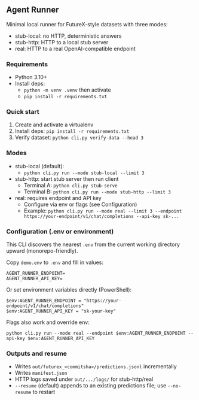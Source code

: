## Agent Runner

Minimal local runner for FutureX-style datasets with three modes:

- stub-local: no HTTP, deterministic answers
- stub-http: HTTP to a local stub server
- real: HTTP to a real OpenAI-compatible endpoint

### Requirements

- Python 3.10+
- Install deps:
  - `python -m venv .venv` then activate
  - `pip install -r requirements.txt`

### Quick start

1. Create and activate a virtualenv
2. Install deps: `pip install -r requirements.txt`
3. Verify dataset: `python cli.py verify-data --head 3`

### Modes

- stub-local (default):
  - `python cli.py run --mode stub-local --limit 3`
- stub-http: start stub server then run client
  - Terminal A: `python cli.py stub-serve`
  - Terminal B: `python cli.py run --mode stub-http --limit 3`
- real: requires endpoint and API key
  - Configure via env or flags (see Configuration)
  - Example: `python cli.py run --mode real --limit 3 --endpoint https://your-endpoint/v1/chat/completions --api-key sk-...`

### Configuration (.env or environment)

This CLI discovers the nearest `.env` from the current working directory upward (monorepo-friendly).

Copy `demo.env` to `.env` and fill in values:

```
AGENT_RUNNER_ENDPOINT=
AGENT_RUNNER_API_KEY=
```

Or set environment variables directly (PowerShell):

```
$env:AGENT_RUNNER_ENDPOINT = "https://your-endpoint/v1/chat/completions"
$env:AGENT_RUNNER_API_KEY = "sk-your-key"
```

Flags also work and override env:

```
python cli.py run --mode real --endpoint $env:AGENT_RUNNER_ENDPOINT --api-key $env:AGENT_RUNNER_API_KEY
```

### Outputs and resume

- Writes `out/futurex_<commitsha>/predictions.jsonl` incrementally
- Writes `manifest.json`
- HTTP logs saved under `out/.../logs/` for stub-http/real
- `--resume` (default) appends to an existing predictions file; use `--no-resume` to restart
